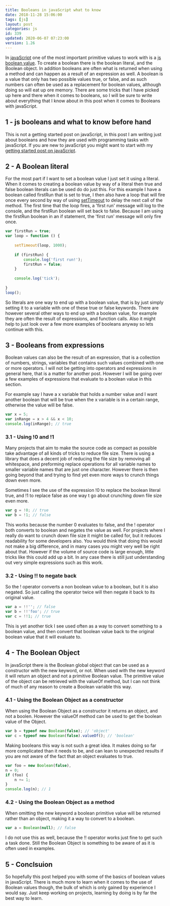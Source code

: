 ```yaml
---
title: Booleans in javaScript what to know
date: 2018-11-28 15:06:00
tags: [js]
layout: post
categories: js
id: 339
updated: 2020-06-07 07:23:00
version: 1.26
---
```


In [javaScript](https://en.wikipedia.org/wiki/JavaScript) one of the most important primitive values to work with is a [js boolean value](https://developer.mozilla.org/en-US/docs/Web/JavaScript/Reference/Global_Objects/Boolean). To create a boolean there is the boolean literal, and the Boolean object. In addition booleans are often what is returned when using a method and can happen as a result of an expression as well. A boolean is a value that only has two possible values true, or false, and as such numbers can often be used as a replacement for boolean values, although doing so will eat up ore memory. There are some tricks that I have picked up here and there when it comes to booleans, so I will be sure to write about everything that I know about in this post when it comes to Booleans with javaScript.

<!-- more -->

## 1 - js booleans and what to know before hand

This is not a getting started post on javaScript, in this post I am writing just about booleans and how they are used with programming tasks with javaScript. If you are new to javaScript you might want to start with my [getting started post on javaScript](/2018/11/27/js-getting-started/).

## 2 - A Boolean literal

For the most part if I want to set a boolean value I just set it using a literal. When it comes to creating a boolean value by way of a literal then true and false boolean literals can be used do do just this. For this example I have a boolean called firstRun that is set to true, I then also have a loop that will fire once every second by way of using [setTimeout](/2018/12/06/js-settimeout/) to delay the next call of the method. The first time that the loop fires, a 'first run' message will log to the console, and the firstRun boolean will set back to false. Because I am using the firstRun boolean in an if statement, the 'first run' message will only fire once.

```js
var firstRun = true;
var loop = function () {
 
    setTimeout(loop, 1000);
 
    if (firstRun) {
        console.log('first run!');
        firstRun = false;
    }
 
    console.log('tick');
 
}
loop();
```

So literals are one way to end up with a boolean value, that is by just simply setting it to a variable with one of these true or false keywords. There are however several other ways to end up with a boolean value, for example they are often the result of expressions, and function calls. Also it might help to just look over a few more examples of booleans anyway so lets continue with this.

## 3 - Booleans from expressions

Boolean values can also be the result of an expression, that is a collection of numbers, strings, variables that contains such values combined with one or more operators. I will not be getting into operators and expressions in general here, that is a matter for another post. However I will be going over a few examples of expressions that evaluate to a boolean value in this section. 

For example say I have a x variable that holds a number value and I want another boolean that will be true when the x variable is in a certain range, otherwise the value will be false.

```js
var x = 5;
var inRange = x > 4 && x < 10;
console.log(inRange); // true
```

### 3.1 - Using !0 and !1

Many projects that aim to make the source code as compact as possible take advantage of all kinds of tricks to reduce file size. There is using a library that does a decent job of reducing the file size by removing all whitespace, and preforming replace operations for all variable names to smaller variable names that are just one character. However there is then going beyond that and trying to find yet even more ways to crunch things down even more. 

Sometimes I see the use of the expression !0 to replace the boolean literal true, and !1 to replace false as one way t go about crunching down file size even more.

```js
var g = !0; // true
var b = !1; // false
```

This works because the number 0 evaluates to false, and the ! operator both converts to boolean and negates the value as well. For projects where I really do want to crunch down file size it might be called for, but it reduces readability for some developers also. You would think that doing this would not make a big difference, and in many cases you might very well be right about that. However if the volume of source code is large enough, little tricks like this could add up a bit. In any case there is still just understanding out very simple expressions such as this work.

### 3.2 - Using !! to negate back

So the ! operator converts a non boolean value to a boolean, but it is also negated. So just calling the operator twice will then negate it back to its original value.

```js
var a = !!''; // false
var b = !!'foo'; // true
var c = !!1; // true
```

This is yet another tick I see used often as a way to convert something to a boolean value, and then convert that boolean value back to the original boolean value that it will evaluate to.

## 4 - The Boolean Object

In javaScript there is the Boolean global object that can be used as a constructor with the new keyword, or not. When used with the new keyword it will return an object and not a primitive Boolean value. The primitive value of the object can be retrieved with the valueOf method, but I can not think of much of any reason to create a Boolean variable this way.

### 4.1 - Using the Boolean Object as a constructor

When using the Boolean Object as a constructor it returns an object, and not a boolen. However the valueOf method can be used to get the boolean value of the Object.

```js
var b = typeof new Boolean(false); // 'object'
var c = typeof new Boolean(false).valueOf(); // 'boolean'
```

Making booleans this way is not such a great idea. It makes doing so far more complicated than it needs to be, and can lean to unexpected results if you are not aware of the fact that an object evaluates to true.

```js
var foo = new Boolean(false),
n = 0;
if (foo) {
    n += 1;
}
console.log(n); // 1
```

### 4.2 - Using the Boolean Object as a method

When omitting the new keyword a boolean primitive value will be returned rather than an object, making it a way to convert to a boolean.

```js
var a = Boolean(null); // false
```

I do not use this as well, because the !! operator works just fine to get such a task done. Still the Boolean Object is something to be aware of as it is often used in examples.

## 5 - Conclsuion

So hopefully this post helped you with some of the basics of boolean values in javaScript. There is much more to learn when it comes to the use of Boolean values though, the bulk of which is only gained by experience I would say. Just keep working on projects, learning by doing is by far the best way to learn.